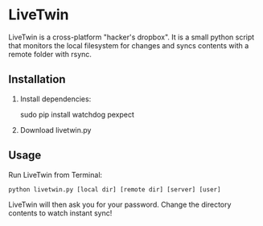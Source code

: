 LiveTwin
========

LiveTwin is a cross-platform "hacker's dropbox". It is a small python script that monitors the local filesystem for changes and syncs contents with a remote folder with rsync.

Installation
------------

1. Install dependencies:

	sudo pip install watchdog pexpect

2. Download livetwin.py

Usage
-----
Run LiveTwin from Terminal:

	python livetwin.py [local dir] [remote dir] [server] [user]

LiveTwin will then ask you for your password. Change the directory contents to watch instant sync!
